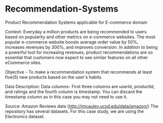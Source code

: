 # Recommendation-Systems

Product Recommendation Systems applicable for E-commerce domain

Context: Everyday a million products are being recommended to users based on popularity and other metrics on e-commerce websites. The most popular e-commerce website boosts average order value by 50%, increases revenues by 300%, and improves conversion. In addition to being a powerful tool for increasing revenues, product recommendations are so essential that customers now expect to see similar features on all other eCommerce sites.


Objective - To make a recommendation system that recommends at least five(5) new products based on the user's habits.


Data Description: Data columns- First three columns are userId, productId, and ratings and the fourth column is timestamp. You can discard the timestamp column as in this case you may not need to use it.


Source: Amazon Reviews data  (http://jmcauley.ucsd.edu/data/amazon/) The repository has several datasets. For this case study, we are using the Electronics dataset.
